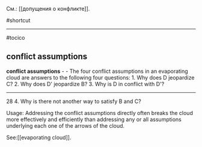 См.: [[допущения о конфликте]].

#shortcut




<hr/>

#tocico

## conflict assumptions

<b>conflict assumptions</b> -  - The four conflict assumptions in an evaporating cloud are answers to the following four questions: 1.  Why does D jeopardize C? 2.  Why does D' jeopardize B? 3.  Why is D in conflict with D'? 
<hr/>
28 
4.  Why is there not another way to satisfy B and C? 


Usage: Addressing the conflict assumptions directly often breaks the cloud more effectively and efficiently than addressing any or all assumptions underlying each one of the arrows of the cloud. 



See:[[evaporating cloud]].
